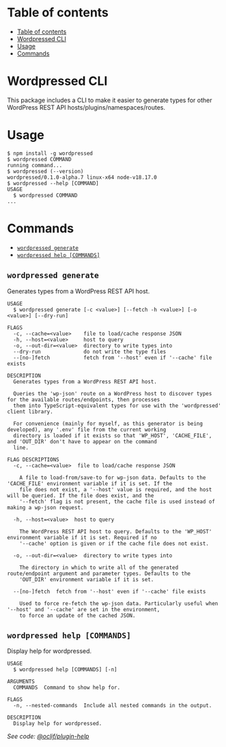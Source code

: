 # Table of contents

<!-- toc -->

- [Table of contents](#table-of-contents)
- [Wordpressed CLI](#wordpressed-cli)
- [Usage](#usage)
- [Commands](#commands)
<!-- tocstop -->

# Wordpressed CLI

This package includes a CLI to make it easier to generate types for other WordPress REST API hosts/plugins/namespaces/routes.

# Usage

<!-- usage -->

```sh-session
$ npm install -g wordpressed
$ wordpressed COMMAND
running command...
$ wordpressed (--version)
wordpressed/0.1.0-alpha.7 linux-x64 node-v18.17.0
$ wordpressed --help [COMMAND]
USAGE
  $ wordpressed COMMAND
...
```

<!-- usagestop -->

# Commands

<!-- commands -->

- [`wordpressed generate`](#wordpressed-generate)
- [`wordpressed help [COMMANDS]`](#wordpressed-help-commands)

## `wordpressed generate`

Generates types from a WordPress REST API host.

```
USAGE
  $ wordpressed generate [-c <value>] [--fetch -h <value>] [-o <value>] [--dry-run]

FLAGS
  -c, --cache=<value>    file to load/cache response JSON
  -h, --host=<value>     host to query
  -o, --out-dir=<value>  directory to write types into
  --dry-run              do not write the type files
  --[no-]fetch           fetch from '--host' even if '--cache' file exists

DESCRIPTION
  Generates types from a WordPress REST API host.

  Queries the 'wp-json' route on a WordPress host to discover types for the available routes/endpoints, then processes
  them into TypeScript-equivalent types for use with the 'wordpressed' client library.

  For convenience (mainly for myself, as this generator is being developed), any '.env' file from the current working
  directory is loaded if it exists so that 'WP_HOST', 'CACHE_FILE', and 'OUT_DIR' don't have to appear on the command
  line.

FLAG DESCRIPTIONS
  -c, --cache=<value>  file to load/cache response JSON

    A file to load-from/save-to for wp-json data. Defaults to the 'CACHE_FILE' environment variable if it is set. If the
    file does not exist, a '--host' value is required, and the host will be queried. If the file does exist, and the
    '--fetch' flag is not present, the cache file is used instead of making a wp-json request.

  -h, --host=<value>  host to query

    The WordPress REST API host to query. Defaults to the 'WP_HOST' environment variable if it is set. Required if no
    '--cache' option is given or if the cache file does not exist.

  -o, --out-dir=<value>  directory to write types into

    The directory in which to write all of the generated route/endpoint argument and parameter types. Defaults to the
    'OUT_DIR' environment variable if it is set.

  --[no-]fetch  fetch from '--host' even if '--cache' file exists

    Used to force re-fetch the wp-json data. Particularly useful when '--host' and '--cache' are set in the environment,
    to force an update of the cached JSON.
```

## `wordpressed help [COMMANDS]`

Display help for wordpressed.

```
USAGE
  $ wordpressed help [COMMANDS] [-n]

ARGUMENTS
  COMMANDS  Command to show help for.

FLAGS
  -n, --nested-commands  Include all nested commands in the output.

DESCRIPTION
  Display help for wordpressed.
```

_See code: [@oclif/plugin-help](https://github.com/oclif/plugin-help/blob/v5.2.14/src/commands/help.ts)_

<!-- commandsstop -->

